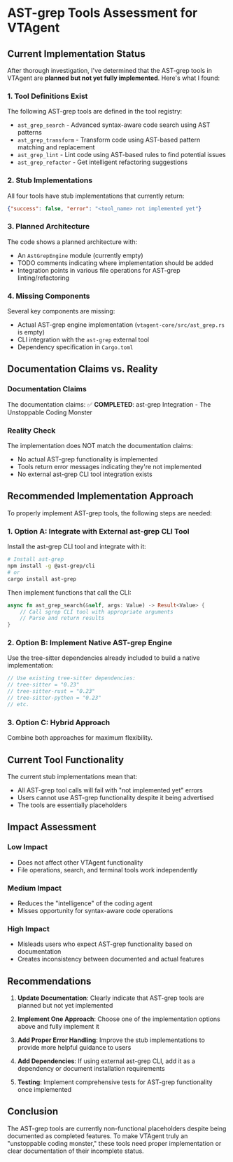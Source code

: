 # AST-grep Tools Assessment for VTAgent

## Current Implementation Status

After thorough investigation, I've determined that the AST-grep tools in VTAgent are **planned but not yet fully implemented**. Here's what I found:

### 1. Tool Definitions Exist
The following AST-grep tools are defined in the tool registry:
- `ast_grep_search` - Advanced syntax-aware code search using AST patterns
- `ast_grep_transform` - Transform code using AST-based pattern matching and replacement
- `ast_grep_lint` - Lint code using AST-based rules to find potential issues
- `ast_grep_refactor` - Get intelligent refactoring suggestions

### 2. Stub Implementations
All four tools have stub implementations that currently return:
```json
{"success": false, "error": "<tool_name> not implemented yet"}
```

### 3. Planned Architecture
The code shows a planned architecture with:
- An `AstGrepEngine` module (currently empty)
- TODO comments indicating where implementation should be added
- Integration points in various file operations for AST-grep linting/refactoring

### 4. Missing Components
Several key components are missing:
- Actual AST-grep engine implementation (`vtagent-core/src/ast_grep.rs` is empty)
- CLI integration with the `ast-grep` external tool
- Dependency specification in `Cargo.toml`

## Documentation Claims vs. Reality

### Documentation Claims
The documentation claims:
✅ **COMPLETED**: ast-grep Integration - The Unstoppable Coding Monster

### Reality Check
The implementation does NOT match the documentation claims:
- No actual AST-grep functionality is implemented
- Tools return error messages indicating they're not implemented
- No external ast-grep CLI tool integration exists

## Recommended Implementation Approach

To properly implement AST-grep tools, the following steps are needed:

### 1. Option A: Integrate with External ast-grep CLI Tool
Install the ast-grep CLI tool and integrate with it:
```bash
# Install ast-grep
npm install -g @ast-grep/cli
# or
cargo install ast-grep
```

Then implement functions that call the CLI:
```rust
async fn ast_grep_search(&self, args: Value) -> Result<Value> {
    // Call sgrep CLI tool with appropriate arguments
    // Parse and return results
}
```

### 2. Option B: Implement Native AST-grep Engine
Use the tree-sitter dependencies already included to build a native implementation:
```rust
// Use existing tree-sitter dependencies:
// tree-sitter = "0.23"
// tree-sitter-rust = "0.23"
// tree-sitter-python = "0.23"
// etc.
```

### 3. Option C: Hybrid Approach
Combine both approaches for maximum flexibility.

## Current Tool Functionality

The current stub implementations mean that:
- All AST-grep tool calls will fail with "not implemented yet" errors
- Users cannot use AST-grep functionality despite it being advertised
- The tools are essentially placeholders

## Impact Assessment

### Low Impact
- Does not affect other VTAgent functionality
- File operations, search, and terminal tools work independently

### Medium Impact
- Reduces the "intelligence" of the coding agent
- Misses opportunity for syntax-aware code operations

### High Impact
- Misleads users who expect AST-grep functionality based on documentation
- Creates inconsistency between documented and actual features

## Recommendations

1. **Update Documentation**: Clearly indicate that AST-grep tools are planned but not yet implemented

2. **Implement One Approach**: Choose one of the implementation options above and fully implement it

3. **Add Proper Error Handling**: Improve the stub implementations to provide more helpful guidance to users

4. **Add Dependencies**: If using external ast-grep CLI, add it as a dependency or document installation requirements

5. **Testing**: Implement comprehensive tests for AST-grep functionality once implemented

## Conclusion

The AST-grep tools are currently non-functional placeholders despite being documented as completed features. To make VTAgent truly an "unstoppable coding monster," these tools need proper implementation or clear documentation of their incomplete status.